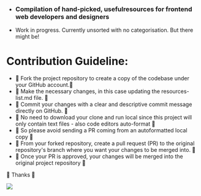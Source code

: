 * ### Compilation of hand-picked, usefulresources for frontend web developers and designers 
* Work in progress. 
Currently unsorted with no categorisation. 
But there might be! 

# Contribution Guideline: 

- 🍴 Fork the project repository to create a copy of the codebase under your GitHub account.🍴
- 🔧 Make the necessary changes, in this case updating the resources-list.md file. 🔧
- 💾 Commit your changes with a clear and descriptive commit message directly on GitHub. 💾
- 🚫 No need to download your clone and run local since this project will only contain text files - also code editors auto-format 🚫
- 🚫 So please avoid sending a PR coming from an autoformatted local copy 🚫
- 🧩 From your forked repository, create a pull request (PR) to the original repository's branch where you want your changes to be merged into. 🧩
- 🎉 Once your PR is approved, your changes will be merged into the original project repository 🎉

💜 Thanks 💜

![](https://media.giphy.com/media/v1.Y2lkPTc5MGI3NjExMjhjNTgwYTNkODI5M2NlOWEzNWE5MWExZDU2YmJiYTdlZmEyMTQ1NSZlcD12MV9pbnRlcm5hbF9naWZzX2dpZklkJmN0PWc/ICOgUNjpvO0PC/giphy.gif)
